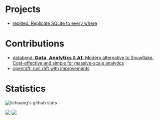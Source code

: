 <!--
<div align="center">

[![Typing SVG](https://readme-typing-svg.demolab.com/?font=Lobster&size=36&pause=1000&center=true&vCenter=true&random=true&width=435&lines=Hello%2C+I%27m+lichuang)](https://git.io/typing-svg)

[![](https://img.shields.io/badge/telegram-D14836?color=2CA5E0&style=for-the-badge&logo=telegram&logoColor=white)](https://t.me/codedump_notes)
[![](https://img.shields.io/badge/twitter-%231DA1F2.svg?&style=for-the-badge&logo=twitter&logoColor=white)](https://twitter.com/lichuang)
[![](https://img.shields.io/badge/Blog-%23FFA500.svg?&style=for-the-badge&logo=rss&logoColor=white)](https://www.codedump.info/)

</div>
-->

# Projects
* [replited: Replicate SQLite to every where](https://github.com/lichuang/replited)

# Contributions
* [databend: 𝗗𝗮𝘁𝗮, 𝗔𝗻𝗮𝗹𝘆𝘁𝗶𝗰𝘀 & 𝗔𝗜. Modern alternative to Snowflake. Cost-effective and simple for massive-scale analytics](https://github.com/databendlabs/databend)
* [openraft: rust raft with improvements](https://github.com/databendlabs/openraft)

# Statistics

<!-- Copy-paste in your Readme.md file -->

<!--
<a href="https://next.ossinsight.io/widgets/official/compose-user-dashboard-stats?user_id=1998569" target="_blank" style="display: block" align="center">
  <picture>
    <source media="(prefers-color-scheme: dark)" srcset="https://next.ossinsight.io/widgets/official/compose-user-dashboard-stats/thumbnail.png?user_id=1998569&image_size=auto&color_scheme=dark" width="771" height="auto">
    <img alt="Dashboard stats of @lichuang" src="https://next.ossinsight.io/widgets/official/compose-user-dashboard-stats/thumbnail.png?user_id=1998569&image_size=auto&color_scheme=light" width="771" height="auto">
  </picture>
</a>
-->

<!-- Made with [OSS Insight](https://ossinsight.io/) -->

<img src="https://github-readme-stats.vercel.app/api?username=lichuang&show_icons=true" alt="lichuang's github stats"/>
<!--
<img src="https://github-readme-stats.vercel.app/api/top-langs/?username=lichuang&layout=compact&langs_count=10&exclude_repo=bustub,huili.github.io,lichuang.github.io,bolt-1.3.0-codedump,etcd-3.5.0-codedump,etcd-3.1.10-codedump,postgresql-codedump,linux-kernel-4.15-codedump" alt="lichuang's github stats"/>
-->

![](https://github-profile-summary-cards.vercel.app/api/cards/profile-details?username=lichuang&theme=github)
![](https://github-profile-summary-cards.vercel.app/api/cards/most-commit-language?username=lichuang&theme=github)
<!--
![](https://github-profile-summary-cards.vercel.app/api/cards/repos-per-language?username=lichuang&theme=github)
![](https://github-profile-summary-cards.vercel.app/api/cards/stats?username=lichuang&theme=github)
![](https://github-profile-summary-cards.vercel.app/api/cards/productive-time?username=lichuang&theme=github)
-->
